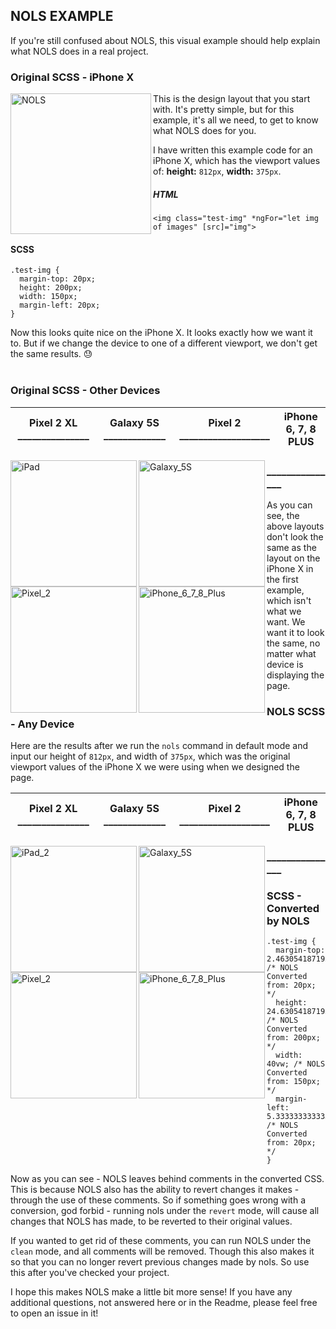 ## NOLS EXAMPLE

If you're still confused about NOLS, this visual example should help explain what NOLS does in a real project.

### Original SCSS - iPhone X

<img src="https://i.imgur.com/haGjSPw.png" alt="NOLS" align="left" width="225">

This is the design layout that you start with. It's pretty simple, but for this example, it's all we need, to get to know what NOLS does for you.

I have written this example code for an iPhone X, which has the viewport values of: **height:** `812px`, **width:** `375px`.

##### HTML
```
<img class="test-img" *ngFor="let img of images" [src]="img">
```
#### SCSS
```
.test-img {
  margin-top: 20px;
  height: 200px;
  width: 150px;
  margin-left: 20px;
}
```
Now this looks quite nice on the iPhone X. It looks exactly how we want it to. But if we change the device to one of a different viewport, we don't get the same results. :sweat: 
<br><br>


### Original SCSS - Other Devices

|Pixel 2 XL _______________|Galaxy 5S _____________|Pixel 2 ___________________ |iPhone 6, 7, 8 PLUS |
|-----------------|----------------------|:------------------:|:-------------------------------:|

<img src="https://i.imgur.com/des3vyM.png" alt="iPad" align="left" width="202">
<img src="https://i.imgur.com/y1k2uJW.png" alt="Galaxy_5S" align="left" width="202">
<img src="https://i.imgur.com/CuT4GgK.png" alt="Pixel_2" align="left" width="202">
<img src="https://i.imgur.com/Ewb751o.png" alt="iPhone_6_7_8_Plus" align="left" width="202">

<h3 align="left">_______________</h3>

As you can see, the above layouts don't look the same as the layout on the iPhone X in the first example, which isn't what we want. We want it to look the same, no matter what device is displaying the page.

### NOLS SCSS - Any Device

Here are the results after we run the `nols` command in default mode and input our height of `812px`, and width of `375px`, which was the original viewport values of the iPhone X we were using when we designed the page.

|Pixel 2 XL _______________|Galaxy 5S _____________|Pixel 2 ___________________ |iPhone 6, 7, 8 PLUS |
|-----------------|----------------------|:------------------:|:-------------------------------:|

<img src="https://i.imgur.com/Qr8DFuI.png" alt="iPad_2" align="left" width="202">
<img src="https://i.imgur.com/ttk40A8.png" alt="Galaxy_5S" align="left" width="202">
<img src="https://i.imgur.com/f6OLeeH.png" alt="Pixel_2" align="left" width="202">
<img src="https://i.imgur.com/Ka1KpYf.png" alt="iPhone_6_7_8_Plus" align="left" width="202">

<h3 align="left">_______________</h3>

### SCSS - Converted by NOLS

```
.test-img {
  margin-top: 2.4630541871921183vh; /* NOLS Converted from: 20px; */
  height: 24.63054187192118vh; /* NOLS Converted from: 200px; */
  width: 40vw; /* NOLS Converted from: 150px; */
  margin-left: 5.333333333333333vw; /* NOLS Converted from: 20px; */
}
```

Now as you can see -  NOLS leaves behind comments in the converted CSS. 
This is because NOLS also has the ability to revert changes it makes - through the use of these comments. 
So if something goes wrong with a conversion, god forbid - running nols under the `revert` mode, will cause all changes that NOLS has made, to be reverted to their original values.

If you wanted to get rid of these comments, you can run NOLS under the `clean` mode, and all comments will be removed. 
Though this also makes it so that you can no longer revert previous changes made by nols. So use this after you've checked your project.

I hope this makes NOLS make a little bit more sense! If you have any additional questions, not answered here or in the Readme, please feel free to open an issue in it!
